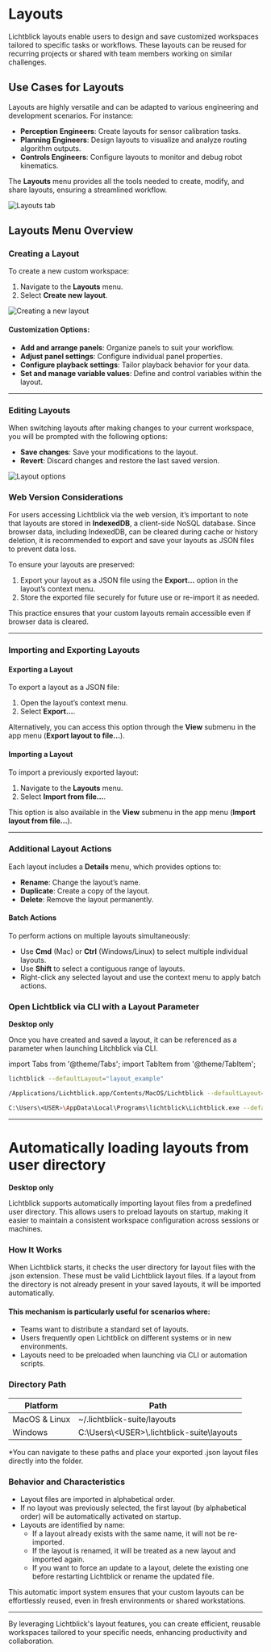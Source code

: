 # Layouts

Lichtblick layouts enable users to design and save customized workspaces tailored to specific tasks or workflows. These layouts can be reused for recurring projects or shared with team members working on similar challenges.

## Use Cases for Layouts

Layouts are highly versatile and can be adapted to various engineering and development scenarios. For instance:

- **Perception Engineers**: Create layouts for sensor calibration tasks.
- **Planning Engineers**: Design layouts to visualize and analyze routing algorithm outputs.
- **Controls Engineers**: Configure layouts to monitor and debug robot kinematics.

The **Layouts** menu provides all the tools needed to create, modify, and share layouts, ensuring a streamlined workflow.

![Layouts tab](images/layouts-tab.png)

## Layouts Menu Overview

### Creating a Layout

To create a new custom workspace:

1. Navigate to the **Layouts** menu.
2. Select **Create new layout**.

![Creating a new layout](images/new-layout.png)

#### Customization Options:

- **Add and arrange panels**: Organize panels to suit your workflow.
- **Adjust panel settings**: Configure individual panel properties.
- **Configure playback settings**: Tailor playback behavior for your data.
- **Set and manage variable values**: Define and control variables within the layout.

---

### Editing Layouts

When switching layouts after making changes to your current workspace, you will be prompted with the following options:

- **Save changes**: Save your modifications to the layout.
- **Revert**: Discard changes and restore the last saved version.

![Layout options](images/layout-options.png)

### Web Version Considerations

For users accessing Lichtblick via the web version, it’s important to note that layouts are stored in **IndexedDB**, a client-side NoSQL database. Since browser data, including IndexedDB, can be cleared during cache or history deletion, it is recommended to export and save your layouts as JSON files to prevent data loss.

To ensure your layouts are preserved:

1. Export your layout as a JSON file using the **Export...** option in the layout’s context menu.
2. Store the exported file securely for future use or re-import it as needed.

This practice ensures that your custom layouts remain accessible even if browser data is cleared.

---

### Importing and Exporting Layouts

#### Exporting a Layout

To export a layout as a JSON file:

1. Open the layout’s context menu.
2. Select **Export...**.

Alternatively, you can access this option through the **View** submenu in the app menu (**Export layout to file...**).

#### Importing a Layout

To import a previously exported layout:

1. Navigate to the **Layouts** menu.
2. Select **Import from file...**.

This option is also available in the **View** submenu in the app menu (**Import layout from file...**).

---

### Additional Layout Actions

Each layout includes a **Details** menu, which provides options to:

- **Rename**: Change the layout’s name.
- **Duplicate**: Create a copy of the layout.
- **Delete**: Remove the layout permanently.

#### Batch Actions

To perform actions on multiple layouts simultaneously:

- Use **Cmd** (Mac) or **Ctrl** (Windows/Linux) to select multiple individual layouts.
- Use **Shift** to select a contiguous range of layouts.
- Right-click any selected layout and use the context menu to apply batch actions.

### Open Lichtblick via CLI with a Layout Parameter

**Desktop only**

Once you have created and saved a layout, it can be referenced as a parameter when launching Litchblick via CLI.

import Tabs from '@theme/Tabs'; import TabItem from '@theme/TabItem';

<Tabs>
  <TabItem value="linux" label="Linux" default>

```bash
lichtblick --defaultLayout="layout_example"
```

  </TabItem>
  <TabItem value="macos" label="MacOS">

```bash
/Applications/Lichtblick.app/Contents/MacOS/Lichtblick --defaultLayout="layout_example"
```

  </TabItem>
  <TabItem value="windows" label="Windows">

```bash
C:\Users\<USER>\AppData\Local\Programs\lichtblick\Lichtblick.exe --defaultLayout="layout_example"
```

  </TabItem>
</Tabs>

---

# Automatically loading layouts from user directory

**Desktop only**

Lichtblick supports automatically importing layout files from a predefined user directory. This allows users to preload layouts on startup, making it easier to maintain a consistent workspace configuration across sessions or machines.

### How It Works

When Lichtblick starts, it checks the user directory for layout files with the .json extension. These must be valid Lichtblick layout files. If a layout from the directory is not already present in your saved layouts, it will be imported automatically.

#### This mechanism is particularly useful for scenarios where:

- Teams want to distribute a standard set of layouts.
- Users frequently open Lichtblick on different systems or in new environments.
- Layouts need to be preloaded when launching via CLI or automation scripts.

### Directory Path

| Platform      | Path                                          |
| ------------- | --------------------------------------------- |
| MacOS & Linux | ~/.lichtblick-suite/layouts                   |
| Windows       | C:\Users\\\<USER\>\\.lichtblick-suite\layouts |

\*You can navigate to these paths and place your exported .json layout files directly into the folder.

### Behavior and Characteristics

- Layout files are imported in alphabetical order.
- If no layout was previously selected, the first layout (by alphabetical order) will be automatically activated on startup.
- Layouts are identified by name:
  - If a layout already exists with the same name, it will not be re-imported.
  - If the layout is renamed, it will be treated as a new layout and imported again.
  - If you want to force an update to a layout, delete the existing one before restarting Lichtblick or rename the updated file.

This automatic import system ensures that your custom layouts can be effortlessly reused, even in fresh environments or shared workstations.

---

By leveraging Lichtblick's layout features, you can create efficient, reusable workspaces tailored to your specific needs, enhancing productivity and collaboration.
